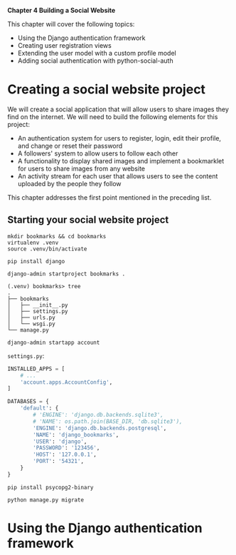 **Chapter 4 Building a Social Website**

This chapter will cover the following topics:
- Using the Django authentication framework
- Creating user registration views
- Extending the user model with a custom profile model
- Adding social authentication with python-social-auth

# Creating a social website project

We will create a social application that will allow users to share images they find on the internet. We will need to build the following elements for this project:
- An authentication system for users to register, login, edit their profile, and change or reset their password
- A followers' system to allow users to follow each other
- A functionality to display shared images and implement a bookmarklet for users to share images from any website
- An activity stream for each user that allows users to see the content uploaded by the people they follow

This chapter addresses the first point mentioned in the preceding list.

## Starting your social website project
```
mkdir bookmarks && cd bookmarks
virtualenv .venv
source .venv/bin/activate

pip install django

django-admin startproject bookmarks .
```

```
(.venv) bookmarks> tree
.
├── bookmarks
│   ├── __init__.py
│   ├── settings.py
│   ├── urls.py
│   └── wsgi.py
└── manage.py
```

```
django-admin startapp account
```
`settings.py`:
```py
INSTALLED_APPS = [
    # ...
    'account.apps.AccountConfig',
]

DATABASES = {
    'default': {
        # 'ENGINE': 'django.db.backends.sqlite3',
        # 'NAME': os.path.join(BASE_DIR, 'db.sqlite3'),
        'ENGINE': 'django.db.backends.postgresql',
        'NAME': 'django_bookmarks',
        'USER': 'django',
        'PASSWORD': '123456',
        'HOST': '127.0.0.1',
        'PORT': '54321',
    }
}
```

```
pip install psycopg2-binary
```

```
python manage.py migrate
```

# Using the Django authentication framework
